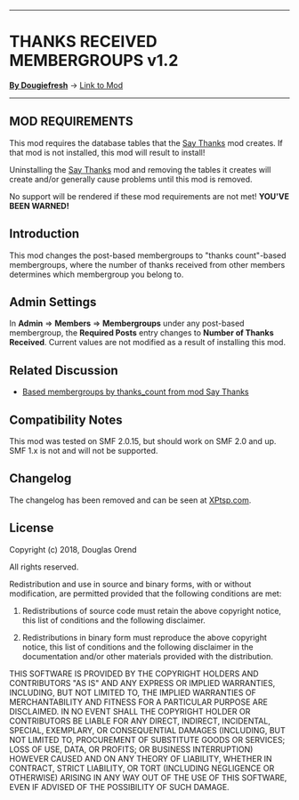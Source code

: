 -------

# THANKS RECEIVED MEMBERGROUPS v1.2

[**By Dougiefresh**](http://www.simplemachines.org/community/index.php?action=profile;u=253913) -> [Link to Mod](https://custom.simplemachines.org/mods/index.php?mod=4180)

-------

## MOD REQUIREMENTS
This mod requires the database tables that the [Say Thanks](https://www.simplemachines.org/community/index.php?topic=527032.msg3737095#msg3737095) mod creates.  If that mod is not installed, this mod will result to install!

Uninstalling the [Say Thanks](https://www.simplemachines.org/community/index.php?topic=527032.msg3737095#msg3737095) mod and removing the tables it creates will create and/or generally cause problems until this mod is removed.

No support will be rendered if these mod requirements are not met!  **YOU'VE BEEN WARNED!**

## Introduction
This mod changes the post-based membergroups to "thanks count"-based membergroups, where the number of thanks received from other members determines which membergroup you belong to.

## Admin Settings
In **Admin** => **Members** => **Membergroups** under any post-based membergroup, the **Required Posts** entry changes to **Number of Thanks Received**.  Current values are not modified as a result of installing this mod.

## Related Discussion

- [Based membergroups by thanks_count from mod Say Thanks](https://www.simplemachines.org/community/index.php?topic=559550.0)

## Compatibility Notes
This mod was tested on SMF 2.0.15, but should work on SMF 2.0 and up.  SMF 1.x is not and will not be supported.

## Changelog
The changelog has been removed and can be seen at [XPtsp.com](http://www.xptsp.com/board/free-modifications/thanks-received-membergroups/?tab=1).

## License
Copyright (c) 2018, Douglas Orend

All rights reserved.

Redistribution and use in source and binary forms, with or without modification, are permitted provided that the following conditions are met:

1. Redistributions of source code must retain the above copyright notice, this list of conditions and the following disclaimer.

2. Redistributions in binary form must reproduce the above copyright notice, this list of conditions and the following disclaimer in the documentation and/or other materials provided with the distribution.

THIS SOFTWARE IS PROVIDED BY THE COPYRIGHT HOLDERS AND CONTRIBUTORS "AS IS" AND ANY EXPRESS OR IMPLIED WARRANTIES, INCLUDING, BUT NOT LIMITED TO, THE IMPLIED WARRANTIES OF MERCHANTABILITY AND FITNESS FOR A PARTICULAR PURPOSE ARE DISCLAIMED. IN NO EVENT SHALL THE COPYRIGHT HOLDER OR CONTRIBUTORS BE LIABLE FOR ANY DIRECT, INDIRECT, INCIDENTAL, SPECIAL, EXEMPLARY, OR CONSEQUENTIAL DAMAGES (INCLUDING, BUT NOT LIMITED TO, PROCUREMENT OF SUBSTITUTE GOODS OR SERVICES; LOSS OF USE, DATA, OR PROFITS; OR BUSINESS INTERRUPTION) HOWEVER CAUSED AND ON ANY THEORY OF LIABILITY, WHETHER IN CONTRACT, STRICT LIABILITY, OR TORT (INCLUDING NEGLIGENCE OR OTHERWISE) ARISING IN ANY WAY OUT OF THE USE OF THIS SOFTWARE, EVEN IF ADVISED OF THE POSSIBILITY OF SUCH DAMAGE.
